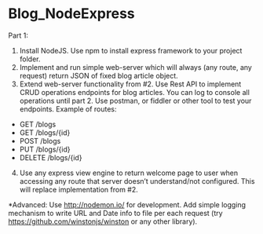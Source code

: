 # Blog_NodeExpress

Part 1:
1. Install NodeJS. Use npm to install express framework to your project folder.
2. Implement and run simple web-server which will always (any route, any request) return JSON of fixed blog article
object.
3. Extend web-server functionality from #2. Use Rest API to implement CRUD operations endpoints for blog articles.
You can log to console all operations until part 2. Use postman, or fiddler or other tool to test your endpoints.
Example of routes:
- GET /blogs
- GET /blogs/{id}
- POST /blogs
- PUT /blogs/{id}
- DELETE /blogs/{id}
4. Use any express view engine to return welcome page to user when accessing any route that server doesn’t
understand/not configured. This will replace implementation from #2.

*Advanced:
Use http://nodemon.io/ for development.
Add simple logging mechanism to write URL and Date info to file per each request (try
https://github.com/winstonjs/winston or any other library).